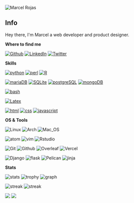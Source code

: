 ![Marcel Rojas](https://raw.githubusercontent.com/marcelrojas/marcelrojas/master/puzzle.jpg)

## Info

Hey there, I'm Marcel a web developer and product designer.


<b>Where to find me</b>

[![Github](https://img.shields.io/badge/-Github-181717?style=for-the-badge&logo=Github&logoColor=white)](https://github.com/marcelrojas)
[![LinkedIn](https://img.shields.io/badge/-LinkedIn-0077B5?style=for-the-badge&logo=LinkedIn&logoColor=white)](https://www.linkedin.com/in/whyismarcel/)
[![Twitter](https://img.shields.io/badge/-Twitter-1DA1F2?style=for-the-badge&logo=Twitter&logoColor=white)](https://twitter.com/marcelrojas_)


<b>Skills</b>

[![python](https://img.shields.io/badge/python-★★★-lightgrey?labelColor=3776AB&logo=Python&style=for-the-badge&logoColor=white)](https://www.python.org/)
[![perl](https://img.shields.io/badge/perl-★★☆-lightgrey?labelColor=39457E&logo=Perl&style=for-the-badge&logoColor=white)](https://www.perl.org/)
[![R](https://img.shields.io/badge/R-★★☆-lightgrey?labelColor=276DC3&logo=R&style=for-the-badge&logoColor=white)](https://www.r-project.org/)

[![mariaDB](https://img.shields.io/badge/MariaDB-★★☆-lightgrey?labelColor=003545&logo=MariaDB&style=for-the-badge&logoColor=white)](https://mariadb.org/)
[![SQLite](https://img.shields.io/badge/SQLite-★★☆-lightgrey?labelColor=003B57&logo=SQLite&style=for-the-badge&logoColor=white)](https://www.sqlite.org/)
[![postgreSQL](https://img.shields.io/badge/PostgreSQL-★★☆-lightgrey?labelColor=4169E1&logo=PostgreSQL&style=for-the-badge&logoColor=white)](https://www.postgresql.org/)
[![mongoDB](https://img.shields.io/badge/MongoDB-★☆☆-lightgrey?labelColor=47A248&logo=MongoDB&style=for-the-badge&logoColor=white)](https://www.mongodb.com/)


[![bash](https://img.shields.io/badge/bash-★★★-lightgrey?labelColor=4EAA25&logo=GNU-Bash&style=for-the-badge&logoColor=white)](https://en.wikipedia.org/wiki/Bash_(Unix_shell))

[![Latex](https://img.shields.io/badge/Latex-★★☆-lightgrey?labelColor=008080&logo=LaTeX&style=for-the-badge&logoColor=white)](https://www.latex-project.org/)

[![html](https://img.shields.io/badge/html-★★★-lightgrey?labelColor=E34F26&logo=HTML5&style=for-the-badge&logoColor=white)](https://www.w3schools.com/html)
[![css](https://img.shields.io/badge/css-★★★-lightgrey?labelColor=1572B6&logo=CSS3&style=for-the-badge&logoColor=white)](https://www.w3schools.com/css)
[![javascript](https://img.shields.io/badge/javascript-★☆☆-lightgrey?labelColor=F7DF1E&logo=JavaScript&style=for-the-badge&logoColor=black)](https://www.w3schools.com/js)


<b>OS & Tools</b>

![Linux](https://img.shields.io/badge/-Linux-FCC624?logo=Linux&style=for-the-badge&logoColor=black)
![Arch](https://img.shields.io/badge/Arch_Linux-1793D1?logo=arch-linux&style=for-the-badge&logoColor=white)
![Mac_OS](https://img.shields.io/badge/-Mac_OS-999999?logo=Apple&style=for-the-badge&logoColor=white)

![atom](https://img.shields.io/badge/-atom-66595C?logo=Atom&style=for-the-badge&logoColor=white)
![vim](https://img.shields.io/badge/-vim-019733?logo=Vim&style=for-the-badge&logoColor=white)
![Rstudio](https://img.shields.io/badge/-Rstudio-75AADB?logo=RStudio&style=for-the-badge&logoColor=white)

![Git](https://img.shields.io/badge/-Git-F05032?logo=Git&style=for-the-badge&logoColor=white)
![Github](https://img.shields.io/badge/-Github-181717?logo=Github&style=for-the-badge&logoColor=white)
![Overleaf](https://img.shields.io/badge/-Overleaf-47A141?logo=Overleaf&style=for-the-badge&logoColor=white)
![Vercel](https://img.shields.io/badge/-vercel-000000?logo=Vercel&style=for-the-badge&logoColor=white)

![Django](https://img.shields.io/badge/-Django-092E20?logo=Django&style=for-the-badge&logoColor=white)
![flask](https://img.shields.io/badge/-flask-000000?logo=Flask&style=for-the-badge&logoColor=white)
![Pelican](https://img.shields.io/badge/-Pelican-14A0C4?logo=Pelican&style=for-the-badge&logoColor=white)
![jinja](https://img.shields.io/badge/-jinja-B41717?logo=Jinja&style=for-the-badge&logoColor=white)


<b>Stats</b>

![stats](https://github-readme-stats.vercel.app/api?username=marcelrojas&title_color=3498db&text_color=2ecc71&icon_color=3498db&bg_color=00000000&hide_border=true&show_icons=true&include_all_commits=true&count_private=true&disable_animations=true)
![trophy](https://github-profile-trophy.vercel.app/?username=marcelrojas&no-bg=true&no-frame=true&column=4&theme=algolia)
![graph](https://github-readme-activity-graph.vercel.app/graph?username=marcelrojas&bg_color=0000000&color=2980b9&line=2980b9&point=27ae60&area_color=2980b9&area=true&hide_border=true)

![streak](https://github-contributor-stats.vercel.app/api?username=marcelrojas&title_color=3498db&text_color=2ecc71&icon_color=3498db&bg_color=00000000&hide_border=true&show_icons=true&include_all_commits=true&count_private=true&disable_animations=true)
![streak](https://streak-stats.demolab.com/?user=marcelrojas&hide_border=true&background=00000000&border=2980b9&stroke=2980b9&ring=27ae60&fire=27ae60&currStreakNum=2980b9&sideNums=2980b9&currStreakLabel=2980b9&sideLabels=2980b9&dates=2980b9)

![](https://komarev.com/ghpvc/?username=marcelrojas&style=flat-square&label=Views)
![](https://badges.pufler.dev/visits/marcelrojas/marcelrojas?color=black&logo=github&style=flat-square)

